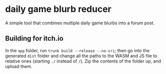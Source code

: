 # daily game blurb reducer

A simple tool that combines multiple daily game blurbs into a forum post.

## Building for itch.io

In the `app` folder, run `trunk build --release --no-sri`; then go into the generated `dist` folder and change all the paths to the WASM and JS file to relative ones (starting `./` instead of `/`). Zip the contents of the folder up, and upload them.
